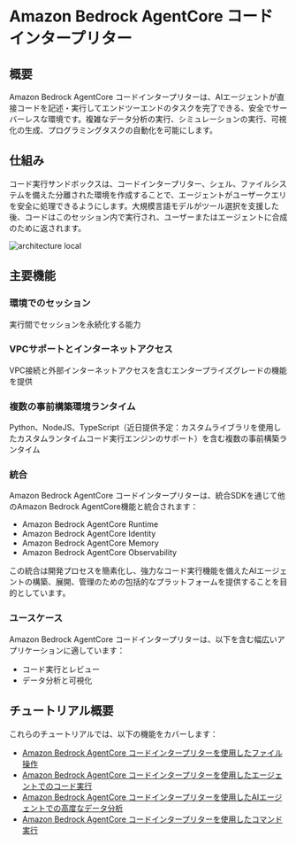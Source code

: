 # Amazon Bedrock AgentCore コードインタープリター

## 概要
Amazon Bedrock AgentCore コードインタープリターは、AIエージェントが直接コードを記述・実行してエンドツーエンドのタスクを完了できる、安全でサーバーレスな環境です。複雑なデータ分析の実行、シミュレーションの実行、可視化の生成、プログラミングタスクの自動化を可能にします。

## 仕組み

コード実行サンドボックスは、コードインタープリター、シェル、ファイルシステムを備えた分離された環境を作成することで、エージェントがユーザークエリを安全に処理できるようにします。大規模言語モデルがツール選択を支援した後、コードはこのセッション内で実行され、ユーザーまたはエージェントに合成のために返されます。

![architecture local](../01-Agent-Core-code-interpreter/images/code-interpreter.png)

## 主要機能

### 環境でのセッション

実行間でセッションを永続化する能力

### VPCサポートとインターネットアクセス

VPC接続と外部インターネットアクセスを含むエンタープライズグレードの機能を提供

### 複数の事前構築環境ランタイム

Python、NodeJS、TypeScript（近日提供予定：カスタムライブラリを使用したカスタムランタイムコード実行エンジンのサポート）を含む複数の事前構築ランタイム

### 統合

Amazon Bedrock AgentCore コードインタープリターは、統合SDKを通じて他のAmazon Bedrock AgentCore機能と統合されます：

- Amazon Bedrock AgentCore Runtime
- Amazon Bedrock AgentCore Identity
- Amazon Bedrock AgentCore Memory
- Amazon Bedrock AgentCore Observability

この統合は開発プロセスを簡素化し、強力なコード実行機能を備えたAIエージェントの構築、展開、管理のための包括的なプラットフォームを提供することを目的としています。

### ユースケース

Amazon Bedrock AgentCore コードインタープリターは、以下を含む幅広いアプリケーションに適しています：

- コード実行とレビュー
- データ分析と可視化

## チュートリアル概要

これらのチュートリアルでは、以下の機能をカバーします：

- [Amazon Bedrock AgentCore コードインタープリターを使用したファイル操作](01-file-operations-using-code-interpreter)
- [Amazon Bedrock AgentCore コードインタープリターを使用したエージェントでのコード実行](02-code-execution-with-agent-using-code-interpreter)
- [Amazon Bedrock AgentCore コードインタープリターを使用したAIエージェントでの高度なデータ分析](03-advanced-data-analysis-with-agent-using-code-interpreter)
- [Amazon Bedrock AgentCore コードインタープリターを使用したコマンド実行](04-run-commands-using-code-interpreter)